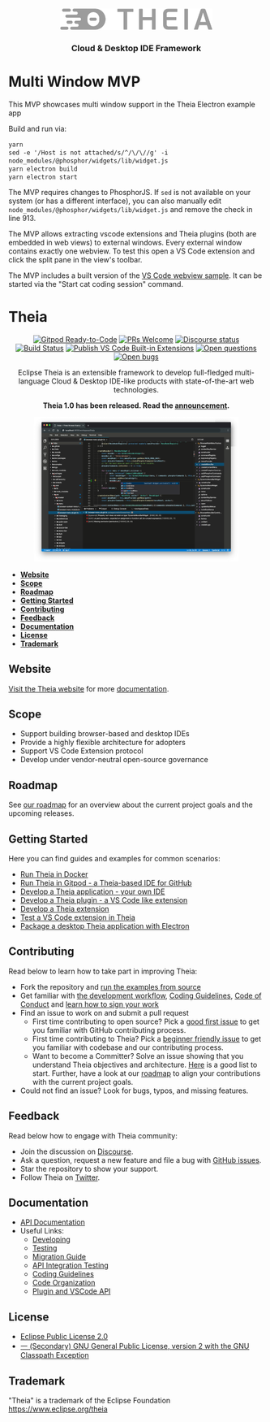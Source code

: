 <br/>
<div id="theia-logo" align="center">
    <br />
    <img src="https://raw.githubusercontent.com/eclipse-theia/theia/master/logo/theia-logo-gray.svg?sanitize=true" alt="Theia Logo" width="300"/>
    <h3>Cloud & Desktop IDE Framework</h3>
</div>

# Multi Window MVP

This MVP showcases multi window support in the Theia Electron example app

Build and run via:

```console
yarn
sed -e '/Host is not attached/s/^/\/\//g' -i node_modules/@phosphor/widgets/lib/widget.js
yarn electron build
yarn electron start
```

The MVP requires changes to PhosphorJS.
If `sed` is not available on your system (or has a different interface), you can also manually edit `node_modules/@phosphor/widgets/lib/widget.js` and remove the check in line 913.

The MVP allows extracting vscode extensions and Theia plugins (both are embedded in web views) to external windows.
Every external window contains exactly one webview.
To test this open a VS Code extension and click the split pane in the view's toolbar.

The MVP includes a built version of the [VS Code webview sample](https://github.com/microsoft/vscode-extension-samples/blob/ac9bbf2e743ff0a25ebc82095c77b7c0a0fb4914/webview-sample/README.md).
It can be started via the "Start cat coding session" command.

# Theia

<div id="badges" align="center">

  [![Gitpod Ready-to-Code](https://img.shields.io/badge/Gitpod-Ready--to--Code-blue?logo=gitpod)](https://gitpod.io/#https://github.com/eclipse-theia/theia)
  [![PRs Welcome](https://img.shields.io/badge/PRs-welcome-brightgreen.svg?style=flat-curved)](https://github.com/eclipse-theia/theia/labels/help%20wanted)
  [![Discourse status](https://img.shields.io/discourse/status?label=Chat&server=https%3A%2F%2Fcommunity.theia-ide.org%2F)](https://community.theia-ide.org/)
  [![Build Status](https://github.com/eclipse-theia/theia/workflows/Build/badge.svg?branch=master)](https://github.com/eclipse-theia/theia/actions?query=branch%3Amaster+event%3Apush+event%3Aschedule)
  [![Publish VS Code Built-in Extensions](https://github.com/eclipse-theia/vscode-builtin-extensions/actions/workflows/publish-vsx-latest.yml/badge.svg?branch=master)](https://github.com/eclipse-theia/vscode-builtin-extensions/actions/workflows/publish-vsx-latest.yml)
  [![Open questions](https://img.shields.io/badge/Open-questions-blue.svg?style=flat-curved)](https://github.com/eclipse-theia/theia/labels/question)
  [![Open bugs](https://img.shields.io/badge/Open-bugs-red.svg?style=flat-curved)](https://github.com/eclipse-theia/theia/labels/bug)

  Eclipse Theia is an extensible framework to develop full-fledged multi-language Cloud & Desktop IDE-like products with state-of-the-art web  technologies.

  **Theia 1.0 has been released. Read the [announcement](https://dev.to/svenefftinge/theia-1-0-finally-a-good-browser-ide-3ok0).**

</div>

<div style='margin:0 auto;width:80%;'>

![Theia](https://raw.githubusercontent.com/eclipse-theia/theia/master/doc/images/theia-screenshot.png)

</div>

- [**Website**](#website)
- [**Scope**](#scope)
- [**Roadmap**](#roadmap)
- [**Getting Started**](#getting-started)
- [**Contributing**](#contributing)
- [**Feedback**](#feedback)
- [**Documentation**](#documentation)
- [**License**](#license)
- [**Trademark**](#trademark)

## Website

[Visit the Theia website](http://www.theia-ide.org) for more [documentation](http://www.theia-ide.org/doc).

## Scope

- Support building browser-based and desktop IDEs
- Provide a highly flexible architecture for adopters
- Support VS Code Extension protocol
- Develop under vendor-neutral open-source governance

## Roadmap

See [our roadmap](https://github.com/eclipse-theia/theia/wiki/Eclipse-Theia-Roadmap) for an overview about the current project goals and the upcoming releases.

## Getting Started

Here you can find guides and examples for common scenarios:

- [Run Theia in Docker](https://github.com/theia-ide/theia-apps#theia-docker)
- [Run Theia in Gitpod - a Theia-based IDE for GitHub](doc/Developing.md#run-the-browser-example-with-gitpod)
- [Develop a Theia application - your own IDE](https://www.theia-ide.org/doc/Composing_Applications.html)
- [Develop a Theia plugin - a VS Code like extension](https://www.theia-ide.org/doc/Authoring_Plugins.html)
- [Develop a Theia extension](http://www.theia-ide.org/doc/Authoring_Extensions.html)
- [Test a VS Code extension in Theia](https://github.com/eclipse-theia/theia/wiki/Testing-VS-Code-extensions)
- [Package a desktop Theia application with Electron](https://github.com/theia-ide/yangster-electron)

## Contributing

Read below to learn how to take part in improving Theia:

- Fork the repository and [run the examples from source](doc/Developing.md#quick-start)
- Get familiar with [the development workflow](doc/Developing.md), [Coding Guidelines](https://github.com/eclipse-theia/theia/wiki/Coding-Guidelines), [Code of Conduct](CODE_OF_CONDUCT.md) and [learn how to sign your work](CONTRIBUTING.md#sign-your-work)
- Find an issue to work on and submit a pull request
  - First time contributing to open source? Pick a [good first issue](https://github.com/eclipse-theia/theia/labels/good%20first%20issue) to get you familiar with GitHub contributing process.
  - First time contributing to Theia? Pick a [beginner friendly issue](https://github.com/eclipse-theia/theia/labels/beginners) to get you familiar with codebase and our contributing process.
  - Want to become a Committer? Solve an issue showing that you understand Theia objectives and architecture. [Here](https://github.com/eclipse-theia/theia/labels/help%20wanted) is a good list to start. Further, have a look at our [roadmap](https://github.com/eclipse-theia/theia/wiki/Roadmap) to align your contributions with the current project goals.
- Could not find an issue? Look for bugs, typos, and missing features.

## Feedback

Read below how to engage with Theia community:

- Join the discussion on [Discourse](https://community.theia-ide.org/).
- Ask a question, request a new feature and file a bug with [GitHub issues](https://github.com/eclipse-theia/theia/issues/new/choose).
- Star the repository to show your support.
- Follow Theia on [Twitter](https://twitter.com/theia_ide).

## Documentation

- [API Documentation](https://eclipse-theia.github.io/theia/docs/next/index.html)
- Useful Links:
  - [Developing](doc/Developing.md)
  - [Testing](doc/Testing.md)
  - [Migration Guide](doc/Migration.md)
  - [API Integration Testing](doc/api-testing.md)
  - [Coding Guidelines](https://github.com/eclipse-theia/theia/wiki/Coding-Guidelines)
  - [Code Organization](https://github.com/eclipse-theia/theia/wiki/Code-Organization)
  - [Plugin and VSCode API](doc/Plugin-API.md)

## License

- [Eclipse Public License 2.0](LICENSE)
- [一 (Secondary) GNU General Public License, version 2 with the GNU Classpath Exception](LICENSE)

## Trademark

"Theia" is a trademark of the Eclipse Foundation
<https://www.eclipse.org/theia>
